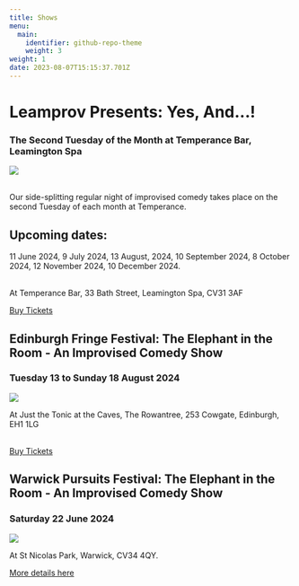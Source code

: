 ```yaml
---
title: Shows
menu:
  main:
    identifier: github-repo-theme
    weight: 3
weight: 1
date: 2023-08-07T15:15:37.701Z
---
```

# Leamprov Presents: Yes, And...!

### The Second Tuesday of the Month at Temperance Bar, Leamington Spa

![](https://img.evbuc.com/https%3A%2F%2Fcdn.evbuc.com%2Fimages%2F743987489%2F633112721173%2F1%2Foriginal.20240415-174254?w=940&auto=format%2Ccompress&q=75&sharp=10&s=de2ee4bb5dd158e42e9febb010756fbd)

\
Our side-splitting regular night of improvised comedy takes place on the second Tuesday of each month at Temperance.

## Upcoming dates:

11 June 2024, 9 July 2024, 13 August, 2024, 10 September 2024, 8 October 2024, 12 November 2024, 10 December 2024.

\
At Temperance Bar, 33 Bath Street, Leamington Spa, CV31 3AF

[B﻿uy Tickets](https://www.eventbrite.co.uk/e/copy-of-leamprov-presents-yes-and-tickets-905127750467?aff=ebdssbdestsearch&_gl=1*1qhya4e*_up*MQ..*_ga*MTgwOTc4MzY2OS4xNzE2Mjc3NTU1*_ga_TQVES5V6SH*MTcxNjI3NzU1NC4xLjAuMTcxNjI3NzU1NC4wLjAuMA..)

## Edinburgh Fringe Festival: The Elephant in the Room - An Improvised Comedy Show

### Tuesday 13 to Sunday 18 August 2024

![](/uploads/elephant-in-the-room-square-coloured-copy.png)

At Just the Tonic at the Caves, The Rowantree, 253 Cowgate, Edinburgh, EH1 1LG

\
[B](https://edinburgh.justthetonic.com/event/88:4221/)[uy Tickets](https://edinburgh.justthetonic.com/event/88:4221/)

## Warwick Pursuits Festival: The Elephant in the Room - An Improvised Comedy Show

### Saturday 22 June 2024

![](/uploads/d5e96ddd-dbf4-402e-942c-151f3fbb8801.jpg)

At St Nicolas Park, Warwick, CV34 4QY.

[More details here](https://www.pursuitsfestival.co.uk/warwick-pursuits-festival)